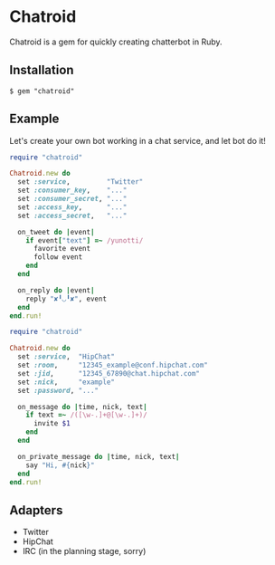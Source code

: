 # Chatroid
Chatroid is a gem for quickly creating chatterbot in Ruby.

## Installation

```
$ gem "chatroid"
```

## Example
Let's create your own bot working in a chat service, and let bot do it!

```ruby
require "chatroid"

Chatroid.new do
  set :service,         "Twitter"
  set :consumer_key,    "..."
  set :consumer_secret, "..."
  set :access_key,      "..."
  set :access_secret,   "..."

  on_tweet do |event|
    if event["text"] =~ /yunotti/
      favorite event
      follow event
    end
  end

  on_reply do |event|
    reply "✘╹◡╹✘", event
  end
end.run!
```

```ruby
require "chatroid"

Chatroid.new do
  set :service,  "HipChat"
  set :room,     "12345_example@conf.hipchat.com"
  set :jid,      "12345_67890@chat.hipchat.com"
  set :nick,     "example"
  set :password, "..."

  on_message do |time, nick, text|
    if text =~ /([\w-.]+@[\w-.]+)/
      invite $1
    end
  end

  on_private_message do |time, nick, text|
    say "Hi, #{nick}"
  end
end.run!
```

## Adapters
* Twitter
* HipChat
* IRC (in the planning stage, sorry)
